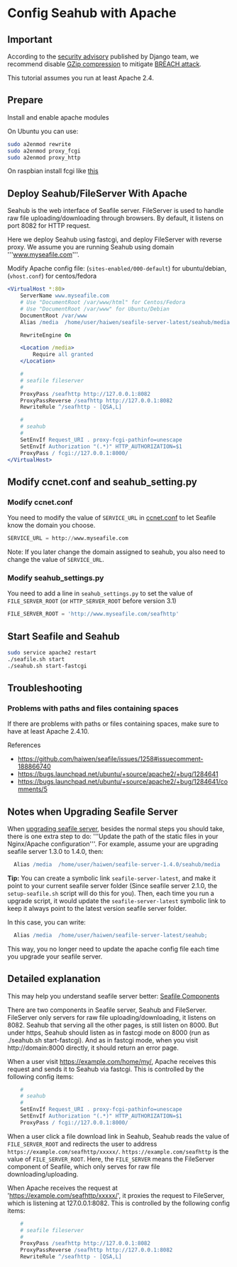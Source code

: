 # Config Seahub with Apache

## Important

According to the [security advisory](https://www.djangoproject.com/weblog/2013/aug/06/breach-and-django/) published by Django team, we recommend disable [GZip compression](http://httpd.apache.org/docs/2.2/mod/mod_deflate.html) to mitigate [BREACH attack](http://breachattack.com/).

This tutorial assumes you run at least Apache 2.4.

## Prepare

Install and enable apache modules

On Ubuntu you can use:

```bash
sudo a2enmod rewrite
sudo a2enmod proxy_fcgi
sudo a2enmod proxy_http
```
  

On raspbian install fcgi like [this](http://raspberryserver.blogspot.co.at/2013/02/installing-lamp-with-fastcgi-php-fpm.html)

## Deploy Seahub/FileServer With Apache

Seahub is the web interface of Seafile server. FileServer is used to handle raw file uploading/downloading through browsers. By default, it listens on port 8082 for HTTP request.

Here we deploy Seahub using fastcgi, and deploy FileServer with reverse proxy. We assume you are running Seahub using domain '''www.myseafile.com'''.

Modify Apache config file:
(`sites-enabled/000-default`) for ubuntu/debian, (`vhost.conf`) for centos/fedora

```apache
<VirtualHost *:80>
    ServerName www.myseafile.com
    # Use "DocumentRoot /var/www/html" for Centos/Fedora
    # Use "DocumentRoot /var/www" for Ubuntu/Debian
    DocumentRoot /var/www
    Alias /media  /home/user/haiwen/seafile-server-latest/seahub/media

    RewriteEngine On

    <Location /media>
        Require all granted
    </Location>

    #
    # seafile fileserver
    #
    ProxyPass /seafhttp http://127.0.0.1:8082
    ProxyPassReverse /seafhttp http://127.0.0.1:8082
    RewriteRule ^/seafhttp - [QSA,L]

    #
    # seahub
    #
    SetEnvIf Request_URI . proxy-fcgi-pathinfo=unescape
    SetEnvIf Authorization "(.*)" HTTP_AUTHORIZATION=$1
    ProxyPass / fcgi://127.0.0.1:8000/
</VirtualHost>
```

## Modify ccnet.conf and seahub_setting.py

### Modify ccnet.conf

You need to modify the value of <code>SERVICE_URL</code> in [ccnet.conf](../config/ccnet-conf.md)
to let Seafile know the domain you choose.

```python
SERVICE_URL = http://www.myseafile.com
```

Note: If you later change the domain assigned to seahub, you also need to change the value of  <code>SERVICE_URL</code>.

### Modify seahub_settings.py

You need to add a line in <code>seahub_settings.py</code> to set the value of `FILE_SERVER_ROOT` (or `HTTP_SERVER_ROOT` before version 3.1)

```python
FILE_SERVER_ROOT = 'http://www.myseafile.com/seafhttp'
```

## Start Seafile and Seahub

```bash
sudo service apache2 restart
./seafile.sh start
./seahub.sh start-fastcgi
```

## Troubleshooting

### Problems with paths and files containing spaces

If there are problems with paths or files containing spaces, make sure to have at least Apache 2.4.10.

References
 * https://github.com/haiwen/seafile/issues/1258#issuecomment-188866740
 * https://bugs.launchpad.net/ubuntu/+source/apache2/+bug/1284641
 * https://bugs.launchpad.net/ubuntu/+source/apache2/+bug/1284641/comments/5

## Notes when Upgrading Seafile Server

When [upgrading seafile server](upgrade.md), besides the normal steps you should take, there is one extra step to do: '''Update the path of the static files in your Nginx/Apache configuration'''. For example, assume your are upgrading seafile server 1.3.0 to 1.4.0, then:

```apache
  Alias /media  /home/user/haiwen/seafile-server-1.4.0/seahub/media
```

**Tip:**
You can create a symbolic link <code>seafile-server-latest</code>, and make it point to your current seafile server folder (Since seafile server 2.1.0, the <code>setup-seafile.sh</code> script will do this for you). Then, each time you run a upgrade script, it would update the <code>seafile-server-latest</code> symbolic link to keep it always point to the latest version seafile server folder.

In this case, you can write:

```apache
  Alias /media  /home/user/haiwen/seafile-server-latest/seahub;
```
This way, you no longer need to update the apache config file each time you upgrade your seafile server.


## Detailed explanation

This may help you understand seafile server better: [Seafile Components](../overview/components.md)

There are two components in Seafile server, Seahub and FileServer. FileServer only servers for raw file uploading/downloading, it listens on 8082. Seahub that serving all the other pages, is still listen on 8000. But under https, Seahub should listen as in fastcgi mode on 8000 (run as ./seahub.sh start-fastcgi). And as in fastcgi mode, when you visit  http://domain:8000 directly, it should return an error page.

When a user visit https://example.com/home/my/, Apache receives this request and sends it to Seahub via fastcgi. This is controlled by the following config items:

```apache
    #
    # seahub
    #
    SetEnvIf Request_URI . proxy-fcgi-pathinfo=unescape
    SetEnvIf Authorization "(.*)" HTTP_AUTHORIZATION=$1
    ProxyPass / fcgi://127.0.0.1:8000/
```

When a user click a file download link in Seahub, Seahub reads the value of `FILE_SERVER_ROOT` and redirects the user to address `https://example.com/seafhttp/xxxxx/`. `https://example.com/seafhttp` is the value of `FILE_SERVER_ROOT`. Here, the `FILE_SERVER` means the FileServer component of Seafile, which only serves for raw file downloading/uploading.

When Apache receives the request at 'https://example.com/seafhttp/xxxxx/', it proxies the request to FileServer, which is listening at 127.0.0.1:8082. This is controlled by the following config items:

```apache
    #
    # seafile fileserver
    #
    ProxyPass /seafhttp http://127.0.0.1:8082
    ProxyPassReverse /seafhttp http://127.0.0.1:8082
    RewriteRule ^/seafhttp - [QSA,L]
```
